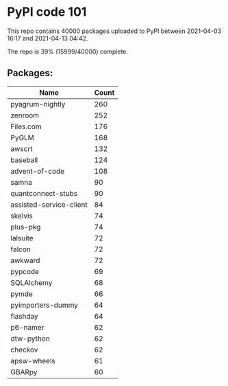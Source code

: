 # PyPI code 101

This repo contains 40000 packages uploaded to PyPI between 
2021-04-03 16:17 and 2021-04-13 04:42.

The repo is 39% (15999/40000) complete.

## Packages:

| Name  | Count |
| ----- | ----- |
| pyagrum-nightly | 260 |
| zenroom | 252 |
| Files.com | 176 |
| PyGLM | 168 |
| awscrt | 132 |
| baseball | 124 |
| advent-of-code | 108 |
| samna | 90 |
| quantconnect-stubs | 90 |
| assisted-service-client | 84 |
| skelvis | 74 |
| plus-pkg | 74 |
| lalsuite | 72 |
| falcon | 72 |
| awkward | 72 |
| pypcode | 69 |
| SQLAlchemy | 68 |
| pymde | 66 |
| pyimporters-dummy | 64 |
| flashday | 64 |
| p6-namer | 62 |
| dtw-python | 62 |
| checkov | 62 |
| apsw-wheels | 61 |
| GBARpy | 60 |


